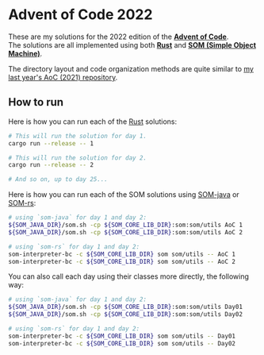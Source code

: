 Advent of Code 2022
===================

These are my solutions for the 2022 edition of the [**Advent of Code**](https://adventofcode.com).  
The solutions are all implemented using both [**Rust**](https://rust-lang.org) and [**SOM (Simple Object Machine)**](https://som-st.github.io).  

The directory layout and code organization methods are quite similar to [my last year's AoC (2021) repository](https://github.com/Hirevo/advent-of-code-2021).  

How to run
----------

Here is how you can run each of the [Rust](https://rust-lang.org) solutions:

```bash
# This will run the solution for day 1.
cargo run --release -- 1

# This will run the solution for day 2.
cargo run --release -- 2

# And so on, up to day 25...
```

Here is how you can run each of the SOM solutions using [SOM-java](https://github.com/SOM-st/som-java) or [SOM-rs](https://github.com/Hirevo/som-rs):

```bash
# using `som-java` for day 1 and day 2:
${SOM_JAVA_DIR}/som.sh -cp ${SOM_CORE_LIB_DIR}:som:som/utils AoC 1
${SOM_JAVA_DIR}/som.sh -cp ${SOM_CORE_LIB_DIR}:som:som/utils AoC 2

# using `som-rs` for day 1 and day 2:
som-interpreter-bc -c ${SOM_CORE_LIB_DIR} som som/utils -- AoC 1
som-interpreter-bc -c ${SOM_CORE_LIB_DIR} som som/utils -- AoC 2
```

You can also call each day using their classes more directly, the following way:

```bash
# using `som-java` for day 1 and day 2:
${SOM_JAVA_DIR}/som.sh -cp ${SOM_CORE_LIB_DIR}:som:som/utils Day01
${SOM_JAVA_DIR}/som.sh -cp ${SOM_CORE_LIB_DIR}:som:som/utils Day02

# using `som-rs` for day 1 and day 2:
som-interpreter-bc -c ${SOM_CORE_LIB_DIR} som som/utils -- Day01
som-interpreter-bc -c ${SOM_CORE_LIB_DIR} som som/utils -- Day02
```
